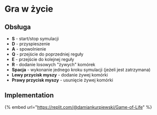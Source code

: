 # Gra w życie

## Obsługa

* **S** - start/stop symulacji
* **D** - przyspieszenie
* **A** - spowolnienie
* **Q** - przejście do poprzedniej reguły
* **E** - przejście do kolejnej reguły
* **R** - dodanie losowych "żywych" komórek
* **Spacja** - wykonanie jednego kroku symulacji (jeżeli jest zatrzymana)
* **Lewy przycisk myszy** - dodanie żywej komórki
* **Prawy przycisk myszy** - usunięcie żywej komórki

## Implementation

{% embed url="https://replit.com/@damiankurpiewski/Game-of-Life" %}

